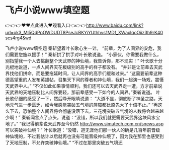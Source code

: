 # 飞卢小说www填空题

👉👉👉♥♥点此进入♥观看入口👈👉👉http://www.baidu.com/link?url=ok3_Ml5QdPpOWDUDT8PseJcBKYiYUthhvs1MDf_XWaxIqoOiiz3h9rK40scs4rg4&wd

飞卢小说www填空题
 秦斩望着叶长歌心生一计。
    “前辈，为了人间界的安危，我们需要您施以援手！”
    秦斩拱了拱手对叶长歌说道。
    “小家伙，你需要我做什么，别指望我一个人去挑翻整个天武界的神仙境，我告诉你，那不现实！”
    叶长歌十分光棍地说道，一点人间界天花板级别的高手的样子都没有。
    “并非是让前辈去天武界找他们拼命，而是要拖延时间，让人间界的高手们缓和过来。”
    “这需要前辈这种德高望重的人发布英雄帖，召集天下间的尊者和神仙境，我们一起演一场戏，震慑天武界中人。”
    “不仅如此如果事情顺利，我们还可以去天武界走一遭，方才前辈说天武界的天地压制比人间界要轻，那前辈感受一下如今的人间界。”秦斩说道。
    叶长歌仔细的感受了一下，然后睁开眼睛说道：
    “大道不显，彻底断了神圣之路，天地元气进一步匮乏，如今我感觉突破五气境的屏障都比原先大了十倍不止。”
    “再这么下去，恐怕整个人间界将会彻底没落下去，三花境突破五气境的人数将会越来越少啊！”
    秦斩闻言点了点头，说道：“没错，所以我们就更需要天武界这块风水宝地了。”
    “我记得前辈说天武界至今仍然
    http://www.simutech.com.cn/snews.asp
    可以突破神仙境？”
    叶长歌道：“没错，道无涯他们那一伙人的确是几百年前晋级神仙境的，不过我估计以后就再也没有可能晋级神仙境了，因为我在那里也感受到了天地压制，不允许突破神仙境。”
    “不过在那里突破五气境还
